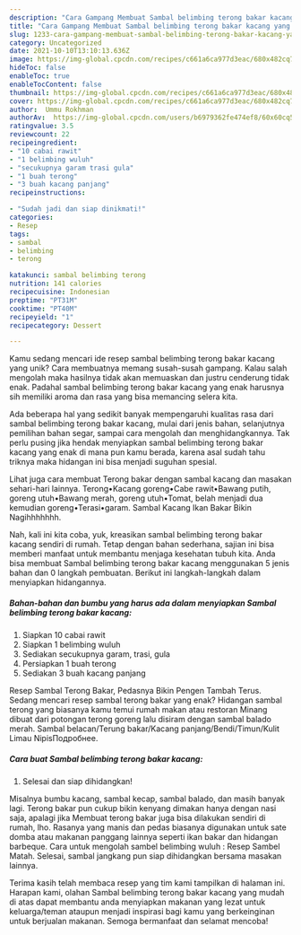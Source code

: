 ```yaml
---
description: "Cara Gampang Membuat Sambal belimbing terong bakar kacang yang Lezat Sekali"
title: "Cara Gampang Membuat Sambal belimbing terong bakar kacang yang Lezat Sekali"
slug: 1233-cara-gampang-membuat-sambal-belimbing-terong-bakar-kacang-yang-lezat-sekali
category: Uncategorized
date: 2021-10-10T13:10:13.636Z
image: https://img-global.cpcdn.com/recipes/c661a6ca977d3eac/680x482cq70/sambal-belimbing-terong-bakar-kacang-foto-resep-utama.jpg
hideToc: false
enableToc: true
enableTocContent: false
thumbnail: https://img-global.cpcdn.com/recipes/c661a6ca977d3eac/680x482cq70/sambal-belimbing-terong-bakar-kacang-foto-resep-utama.jpg
cover: https://img-global.cpcdn.com/recipes/c661a6ca977d3eac/680x482cq70/sambal-belimbing-terong-bakar-kacang-foto-resep-utama.jpg
author:  Ummu Rokhman
authorAv:  https://img-global.cpcdn.com/users/b6979362fe474ef8/60x60cq50/avatar.jpg
ratingvalue: 3.5
reviewcount: 22
recipeingredient:
- "10 cabai rawit"
- "1 belimbing wuluh"
- "secukupnya garam trasi gula"
- "1 buah terong"
- "3 buah kacang panjang"
recipeinstructions:

- "Sudah jadi dan siap dinikmati!"
categories:
- Resep
tags:
- sambal
- belimbing
- terong

katakunci: sambal belimbing terong 
nutrition: 141 calories
recipecuisine: Indonesian
preptime: "PT31M"
cooktime: "PT40M"
recipeyield: "1"
recipecategory: Dessert

---
```



Kamu sedang mencari ide resep sambal belimbing terong bakar kacang yang unik? Cara membuatnya memang susah-susah gampang. Kalau salah mengolah maka hasilnya tidak akan memuaskan dan justru cenderung tidak enak. Padahal sambal belimbing terong bakar kacang yang enak harusnya sih memiliki aroma dan rasa yang bisa memancing selera kita.


Ada beberapa hal yang sedikit banyak mempengaruhi kualitas rasa dari sambal belimbing terong bakar kacang, mulai dari jenis bahan, selanjutnya pemilihan bahan segar, sampai cara mengolah dan menghidangkannya. Tak perlu pusing jika hendak menyiapkan sambal belimbing terong bakar kacang yang enak di mana pun kamu berada, karena asal sudah tahu triknya maka hidangan ini bisa menjadi suguhan spesial.

Lihat juga cara membuat Terong bakar dengan sambal kacang dan masakan sehari-hari lainnya. Terong•Kacang goreng•Cabe rawit•Bawang putih, goreng utuh•Bawang merah, goreng utuh•Tomat, belah menjadi dua kemudian goreng•Terasi•garam. Sambal Kacang Ikan Bakar Bikin Nagihhhhhhh.


Nah, kali ini kita coba, yuk, kreasikan sambal belimbing terong bakar kacang sendiri di rumah. Tetap dengan bahan sederhana, sajian ini bisa memberi manfaat untuk membantu menjaga kesehatan tubuh kita. Anda bisa membuat Sambal belimbing terong bakar kacang menggunakan 5 jenis bahan dan 0 langkah pembuatan. Berikut ini langkah-langkah dalam menyiapkan hidangannya.

<!--inarticleads1-->

##### Bahan-bahan dan bumbu yang harus ada dalam menyiapkan Sambal belimbing terong bakar kacang:

1. Siapkan 10 cabai rawit
1. Siapkan 1 belimbing wuluh
1. Sediakan secukupnya garam, trasi, gula
1. Persiapkan 1 buah terong
1. Sediakan 3 buah kacang panjang


Resep Sambal Terong Bakar, Pedasnya Bikin Pengen Tambah Terus. Sedang mencari resep sambal terong bakar yang enak? Hidangan sambal terong yang biasanya kamu temui rumah makan atau restoran Minang dibuat dari potongan terong goreng lalu disiram dengan sambal balado merah. Sambal belacan/Terung bakar/Kacang panjang/Bendi/Timun/Kulit Limau NipisПодробнее. 

<!--inarticleads2-->

##### Cara buat Sambal belimbing terong bakar kacang:


1. Selesai dan siap dihidangkan!

Misalnya bumbu kacang, sambal kecap, sambal balado, dan masih banyak lagi. Terong bakar pun cukup bikin kenyang dimakan hanya dengan nasi saja, apalagi jika Membuat terong bakar juga bisa dilakukan sendiri di rumah, lho. Rasanya yang manis dan pedas biasanya digunakan untuk sate domba atau makanan panggang lainnya seperti ikan bakar dan hidangan barbeque. Cara untuk mengolah sambel belimbing wuluh : Resep Sambel Matah. Selesai, sambal jangkang pun siap dihidangkan bersama masakan lainnya. 

Terima kasih telah membaca resep yang tim kami tampilkan di halaman ini. Harapan kami, olahan Sambal belimbing terong bakar kacang yang mudah di atas dapat membantu anda menyiapkan makanan yang lezat untuk keluarga/teman ataupun menjadi inspirasi bagi kamu yang berkeinginan untuk berjualan makanan. Semoga bermanfaat dan selamat mencoba!

